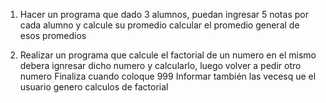 1. Hacer un programa que dado 3 alumnos, puedan ingresar 5 notas por cada alumno y calcule su promedio
calcular el promedio general de esos promedios

2. Realizar un programa que calcule el factorial de un numero en el mismo debera ignresar dicho
numero y calcularlo, luego volver a pedir otro numero
Finaliza cuando coloque 999
Informar también las vecesq ue el usuario genero calculos de factorial
